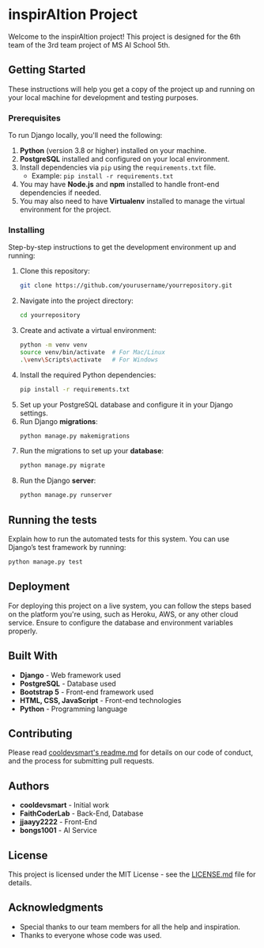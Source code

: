 
# inspirAItion Project

Welcome to the inspirAItion project! This project is designed for the 6th team of the 3rd team project of MS AI School 5th.

## Getting Started

These instructions will help you get a copy of the project up and running on your local machine for development and testing purposes.

### Prerequisites

To run Django locally, you'll need the following:

1. **Python** (version 3.8 or higher) installed on your machine.
2. **PostgreSQL** installed and configured on your local environment.
3. Install dependencies via `pip` using the `requirements.txt` file.
   - Example: `pip install -r requirements.txt`
4. You may have **Node.js** and **npm** installed to handle front-end dependencies if needed.
5. You may also need to have **Virtualenv** installed to manage the virtual environment for the project.

### Installing

Step-by-step instructions to get the development environment up and running:

1. Clone this repository:
   ```bash
   git clone https://github.com/yourusername/yourrepository.git
   ```
2. Navigate into the project directory:
   ```bash
   cd yourrepository
   ```
3. Create and activate a virtual environment:
   ```bash
   python -m venv venv
   source venv/bin/activate  # For Mac/Linux
   .\venv\Scripts\activate   # For Windows
   ```
4. Install the required Python dependencies:
   ```bash
   pip install -r requirements.txt
   ```
5. Set up your PostgreSQL database and configure it in your Django settings.
6. Run Django **migrations**:
   ```bash
   python manage.py makemigrations
   ```
7. Run the migrations to set up your **database**:
   ```bash
   python manage.py migrate
   ```
8. Run the Django **server**:
   ```bash
   python manage.py runserver
   ```    

## Running the tests

Explain how to run the automated tests for this system. You can use Django’s test framework by running:

```bash
python manage.py test
```

## Deployment

For deploying this project on a live system, you can follow the steps based on the platform you're using, such as Heroku, AWS, or any other cloud service. Ensure to configure the database and environment variables properly.

## Built With

* **Django** - Web framework used
* **PostgreSQL** - Database used
* **Bootstrap 5** - Front-end framework used
* **HTML, CSS, JavaScript** - Front-end technologies
* **Python** - Programming language

## Contributing

Please read [cooldevsmart's readme.md](https://github.com/cooldevsmart) for details on our code of conduct, and the process for submitting pull requests.

## Authors

* **cooldevsmart** - Initial work
* **FaithCoderLab** - Back-End, Database
* **jjaayy2222** - Front-End
* **bongs1001** - AI Service

## License

This project is licensed under the MIT License - see the [LICENSE.md](LICENSE.md) file for details.

## Acknowledgments

* Special thanks to our team members for all the help and inspiration.
* Thanks to everyone whose code was used.
